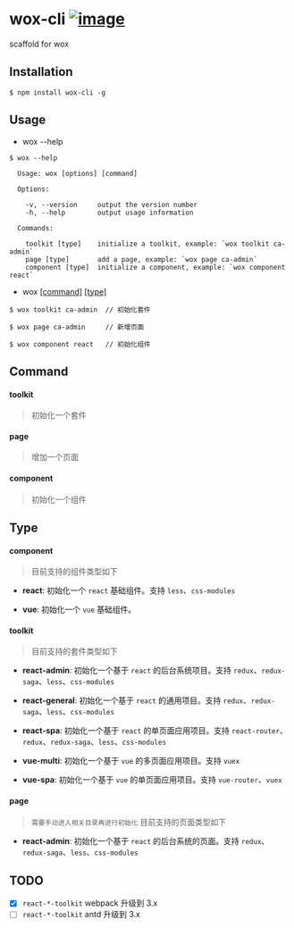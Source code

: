 # wox-cli  [![image](https://img.shields.io/npm/v/wox-cli.svg)](https://www.npmjs.com/package/wox-cli)

scaffold for wox

## Installation

```
$ npm install wox-cli -g
```

## Usage

* wox --help

```
$ wox --help

  Usage: wox [options] [command]

  Options:

    -v, --version     output the version number
    -h, --help        output usage information

  Commands:

    toolkit [type]    initialize a toolkit, example: `wox toolkit ca-admin`
    page [type]       add a page, example: `wox page ca-admin`
    component [type]  initialize a component, example: `wox component react`
```

* wox [[command]](#command) [[type]](#type)

```
$ wox toolkit ca-admin  // 初始化套件

$ wox page ca-admin     // 新增页面

$ wox component react   // 初始化组件
```

## Command

#### toolkit

> 初始化一个套件

#### page

> 增加一个页面

#### component

> 初始化一个组件


## Type

#### component

> 目前支持的组件类型如下

* **react**: 初始化一个 `react` 基础组件。支持 `less`、`css-modules`

* **vue**: 初始化一个 `vue` 基础组件。

#### toolkit

> 目前支持的套件类型如下

* **react-admin**: 初始化一个基于 `react` 的后台系统项目。支持 `redux`、`redux-saga`、`less`、`css-modules`

* **react-general**: 初始化一个基于 `react` 的通用项目。支持 `redux`、`redux-saga`、`less`、`css-modules`

* **react-spa**: 初始化一个基于 `react` 的单页面应用项目。支持 `react-router`、`redux`、`redux-saga`、`less`、`css-modules`

* **vue-multi**: 初始化一个基于 `vue` 的多页面应用项目。支持 `vuex`

* **vue-spa**: 初始化一个基于 `vue` 的单页面应用项目。支持 `vue-router`、`vuex`

#### page

> `需要手动进入相关目录再进行初始化` 目前支持的页面类型如下

* **react-admin**: 初始化一个基于 `react` 的后台系统的页面。支持 `redux`、`redux-saga`、`less`、`css-modules`

## TODO

- [x] `react-*-toolkit` webpack 升级到 3.x
- [ ] `react-*-toolkit` antd 升级到 3.x
